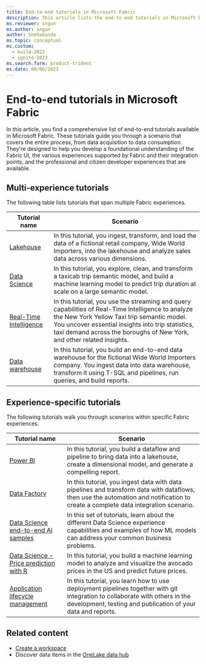 ```yaml
---
title: End-to-end tutorials in Microsoft Fabric
description: This article lists the end-to-end tutorials in Microsoft Fabric. They walk you through a scenario, starting from data acquisition to data consumption and help you with a foundational understanding of Fabric.
ms.reviewer: sngun
ms.author: sngun
author: SnehaGunda
ms.topic: conceptual
ms.custom:
  - build-2023
  - ignite-2023
ms.search.form: product-trident
ms.date: 08/06/2023
---
```


# End-to-end tutorials in Microsoft Fabric

In this article, you find a comprehensive list of end-to-end tutorials available in Microsoft Fabric. These tutorials guide you through a scenario that covers the entire process, from data acquisition to data consumption. They're designed to help you develop a foundational understanding of the Fabric UI, the various experiences supported by Fabric and their integration points, and the professional and citizen developer experiences that are available.

## Multi-experience tutorials

The following table lists tutorials that span multiple Fabric experiences.

|Tutorial name  |Scenario |
|---------|---------|
|[Lakehouse](../data-engineering/tutorial-lakehouse-introduction.md) | In this tutorial, you ingest, transform, and load the data of a fictional retail company, Wide World Importers, into the lakehouse and analyze sales data across various dimensions.  |
|[Data Science](../data-science/tutorial-data-science-introduction.md)    |  In this tutorial, you explore, clean, and transform a taxicab trip semantic model, and build a machine learning model to predict trip duration at scale on a large semantic model.   |
|[Real-Time Intelligence](../real-time-intelligence/tutorial-introduction.md)   | In this tutorial, you use the streaming and query capabilities of Real-Time Intelligence to analyze the New York Yellow Taxi trip semantic model. You uncover essential insights into trip statistics, taxi demand across the boroughs of New York, and other related insights. |
|[Data warehouse](../data-warehouse/tutorial-introduction.md) |  In this tutorial, you build an end-to-end data warehouse for the fictional Wide World Importers company. You ingest data into data warehouse, transform it using T-SQL and pipelines, run queries, and build reports. |

## Experience-specific tutorials

The following tutorials walk you through scenarios within specific Fabric experiences.

|Tutorial name  |Scenario |
|---------|---------|
| [Power BI](/power-bi/fundamentals/fabric-get-started) |  In this tutorial, you build a dataflow and pipeline to bring data into a lakehouse, create a dimensional model, and generate a compelling report. |
| [Data Factory](../data-factory/tutorial-end-to-end-introduction.md) | In this tutorial, you ingest data with data pipelines and transform data with dataflows, then use the automation and notification to create a complete data integration scenario. |
| [Data Science end-to-end AI samples](../data-science/use-ai-samples.md) | In this set of tutorials, learn about the different Data Science experience capabilities and examples of how ML models can address your common business problems. |
| [Data Science - Price prediction with R](../data-science/r-avocado.md) | In this tutorial, you build a machine learning model to analyze and visualize the avocado prices in the US and predict future prices. |
| [Application lifecycle management](../cicd/cicd-tutorial.md) | In this tutorial, you learn how to use deployment pipelines together with git integration to collaborate with others in the development, testing and publication of your data and reports. |

## Related content

* [Create a workspace](create-workspaces.md)
* Discover data items in the [OneLake data hub](onelake-data-hub.md)
